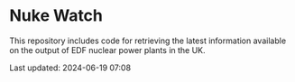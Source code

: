# Nuke Watch

This repository includes code for retrieving the latest information available on the output of EDF nuclear power plants in the UK.

Last updated: 2024-06-19 07:08